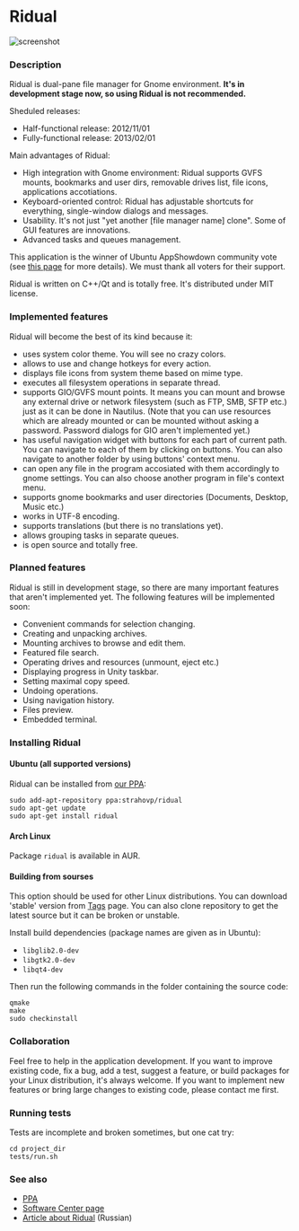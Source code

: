 Ridual
======


![screenshot](https://github.com/Riateche/ridual/raw/master/doc/screenshot.png)

### Description

Ridual is dual-pane file manager for Gnome environment. 
**It's in development stage now, so using Ridual is not recommended.**

Sheduled releases:

- Half-functional release: 2012/11/01
- Fully-functional release: 2013/02/01

Main advantages of Ridual:

- High integration with Gnome environment: Ridual supports GVFS mounts, bookmarks and user dirs, 
       removable drives list, file icons, applications accotiations.
- Keyboard-oriented control: Ridual has adjustable shortcuts for everything, 
       single-window dialogs and messages.
- Usability. It's not just "yet another [file manager name] clone". Some of GUI features are innovations.
- Advanced tasks and queues management.

This application is the winner of Ubuntu AppShowdown community vote 
(see [this page](http://developer.ubuntu.com/2012/09/announcing-the-ubuntu-app-showdown-community-winners/)
for more details). We must thank all voters for their support.

Ridual is written on C++/Qt and is totally free. It's distributed under MIT license. 

### Implemented features

Ridual will become the best of its kind because it:
- uses system color theme. You will see no crazy colors.
- allows to use and change hotkeys for every action.
- displays file icons from system theme based on mime type.
- executes all filesystem operations in separate thread.
- supports GIO/GVFS mount points. It means you can mount and browse
any external drive or network filesystem (such as FTP, SMB, SFTP etc.) just as
it can be done in Nautilus. (Note that you can use resources which are already mounted or
can be mounted without asking a password. Password dialogs for GIO aren't implemented yet.)
- has useful navigation widget with buttons for each part of current path. You can
navigate to each of them by clicking on buttons. You can also navigate to another folder
by using buttons' context menu.
- can open any file in the program accosiated with them accordingly to gnome settings. You
can also choose another program in file's context menu.
- supports gnome bookmarks and user directories (Documents, Desktop, Music etc.)
- works in UTF-8 encoding.
- supports translations (but there is no translations yet).
- allows grouping tasks in separate queues.
- is open source and totally free.

### Planned features

Ridual is still in development stage, so there are many important features
that aren't implemented yet. The following features will be implemented soon:
- Convenient commands for selection changing.
- Creating and unpacking archives.
- Mounting archives to browse and edit them.
- Featured file search.
- Operating drives and resources (unmount, eject etc.)
- Displaying progress in Unity taskbar.
- Setting maximal copy speed.
- Undoing operations.
- Using navigation history.
- Files preview.
- Embedded terminal.

### Installing Ridual

#### Ubuntu (all supported versions)

Ridual can be installed from [our PPA](https://launchpad.net/%7Estrahovp/+archive/ridual):

    sudo add-apt-repository ppa:strahovp/ridual
    sudo apt-get update
    sudo apt-get install ridual

#### Arch Linux

Package `ridual` is available in AUR.

#### Building from sourses

This option should be used for other Linux distributions. 
You can download 'stable' version from [Tags](https://github.com/Riateche/ridual/tags) page.
You can also clone repository to get the latest source but it can be broken or unstable.

Install build dependencies (package names are given as in Ubuntu): 

- `libglib2.0-dev`
- `libgtk2.0-dev` 
- `libqt4-dev` 
 
Then run the following commands in the folder containing the source code:

    qmake
    make
    sudo checkinstall
    
### Collaboration

Feel free to help in the application development. If you want to improve existing code, 
fix a bug, add a test, suggest a feature, or build packages for your Linux distribution, 
it's always welcome. If you want to implement new features or bring large changes to existing code, 
please contact me first.     
    

    
### Running tests

Tests are incomplete and broken sometimes, but one cat try:

    cd project_dir
    tests/run.sh

### See also

- [PPA](https://launchpad.net/%7Estrahovp/+archive/ridual)
- [Software Center page](https://apps.ubuntu.com/cat/applications/ridual/)
- [Article about Ridual](http://habrahabr.ru/post/149647/) (Russian)


